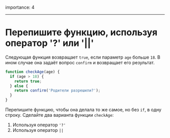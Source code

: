 importance: 4

---

# Перепишите функцию, используя оператор '?' или '||'

Следующая функция возвращает `true`, если параметр `age` больше `18`.
В ином случае она задаёт вопрос `confirm` и возвращает его результат.

```js
function checkAge(age) {
  if (age > 18) {
    return true;
  } else {
    return confirm('Родители разрешили?');
  }
}
```

Перепишите функцию, чтобы она делала то же самое, но без `if`, в одну строку.
Сделайте два варианта функции `checkAge`:

1. Используя оператор `'?'`
2. Используя оператор `||`

